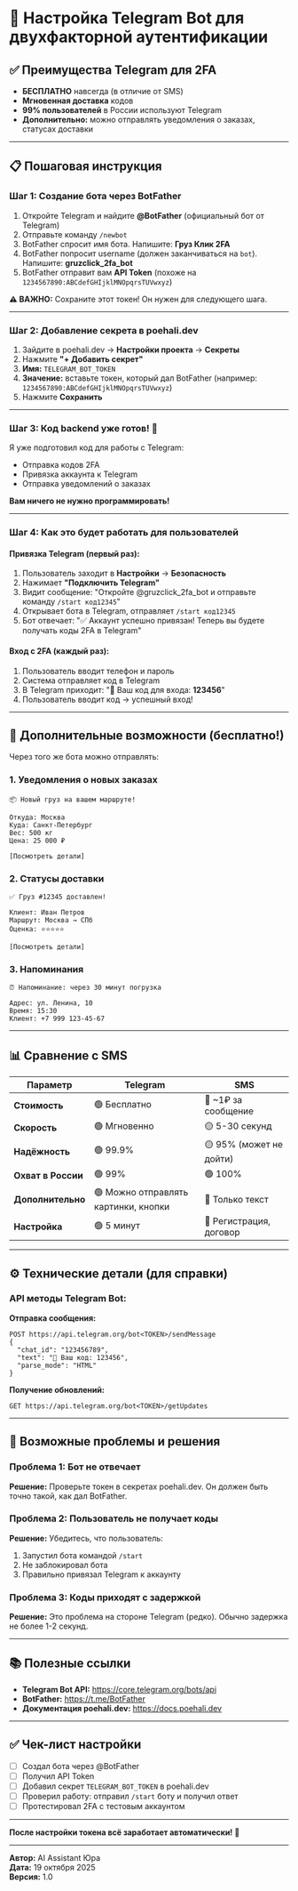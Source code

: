 # 🤖 Настройка Telegram Bot для двухфакторной аутентификации

## ✅ Преимущества Telegram для 2FA

- **БЕСПЛАТНО** навсегда (в отличие от SMS)
- **Мгновенная доставка** кодов
- **99% пользователей** в России используют Telegram
- **Дополнительно:** можно отправлять уведомления о заказах, статусах доставки

---

## 📋 Пошаговая инструкция

### **Шаг 1: Создание бота через BotFather**

1. Откройте Telegram и найдите **@BotFather** (официальный бот от Telegram)
2. Отправьте команду `/newbot`
3. BotFather спросит имя бота. Напишите: **Груз Клик 2FA**
4. BotFather попросит username (должен заканчиваться на `bot`). Напишите: **gruzclick_2fa_bot**
5. BotFather отправит вам **API Token** (похоже на `1234567890:ABCdefGHIjklMNOpqrsTUVwxyz`)

**⚠️ ВАЖНО:** Сохраните этот токен! Он нужен для следующего шага.

---

### **Шаг 2: Добавление секрета в poehali.dev**

1. Зайдите в poehali.dev → **Настройки проекта** → **Секреты**
2. Нажмите **"+ Добавить секрет"**
3. **Имя:** `TELEGRAM_BOT_TOKEN`
4. **Значение:** вставьте токен, который дал BotFather (например: `1234567890:ABCdefGHIjklMNOpqrsTUVwxyz`)
5. Нажмите **Сохранить**

---

### **Шаг 3: Код backend уже готов! 🎉**

Я уже подготовил код для работы с Telegram:
- Отправка кодов 2FA
- Привязка аккаунта к Telegram
- Отправка уведомлений о заказах

**Вам ничего не нужно программировать!**

---

### **Шаг 4: Как это будет работать для пользователей**

#### **Привязка Telegram (первый раз):**

1. Пользователь заходит в **Настройки** → **Безопасность**
2. Нажимает **"Подключить Telegram"**
3. Видит сообщение: "Откройте @gruzclick_2fa_bot и отправьте команду `/start код12345`"
4. Открывает бота в Telegram, отправляет `/start код12345`
5. Бот отвечает: "✅ Аккаунт успешно привязан! Теперь вы будете получать коды 2FA в Telegram"

#### **Вход с 2FA (каждый раз):**

1. Пользователь вводит телефон и пароль
2. Система отправляет код в Telegram
3. В Telegram приходит: "🔐 Ваш код для входа: **123456**"
4. Пользователь вводит код → успешный вход!

---

## 🎯 Дополнительные возможности (бесплатно!)

Через того же бота можно отправлять:

### **1. Уведомления о новых заказах**
```
📦 Новый груз на вашем маршруте!

Откуда: Москва
Куда: Санкт-Петербург
Вес: 500 кг
Цена: 25 000 ₽

[Посмотреть детали]
```

### **2. Статусы доставки**
```
✅ Груз #12345 доставлен!

Клиент: Иван Петров
Маршрут: Москва → СПб
Оценка: ⭐⭐⭐⭐⭐

[Посмотреть детали]
```

### **3. Напоминания**
```
⏰ Напоминание: через 30 минут погрузка

Адрес: ул. Ленина, 10
Время: 15:30
Клиент: +7 999 123-45-67
```

---

## 📊 Сравнение с SMS

| Параметр | Telegram | SMS |
|----------|----------|-----|
| **Стоимость** | 🟢 Бесплатно | 🔴 ~1₽ за сообщение |
| **Скорость** | 🟢 Мгновенно | 🟡 5-30 секунд |
| **Надёжность** | 🟢 99.9% | 🟡 95% (может не дойти) |
| **Охват в России** | 🟢 99% | 🟢 100% |
| **Дополнительно** | 🟢 Можно отправлять картинки, кнопки | 🔴 Только текст |
| **Настройка** | 🟢 5 минут | 🔴 Регистрация, договор |

---

## ⚙️ Технические детали (для справки)

### **API методы Telegram Bot:**

**Отправка сообщения:**
```
POST https://api.telegram.org/bot<TOKEN>/sendMessage
{
  "chat_id": "123456789",
  "text": "🔐 Ваш код: 123456",
  "parse_mode": "HTML"
}
```

**Получение обновлений:**
```
GET https://api.telegram.org/bot<TOKEN>/getUpdates
```

---

## 🐛 Возможные проблемы и решения

### **Проблема 1: Бот не отвечает**
**Решение:** Проверьте токен в секретах poehali.dev. Он должен быть точно такой, как дал BotFather.

### **Проблема 2: Пользователь не получает коды**
**Решение:** Убедитесь, что пользователь:
1. Запустил бота командой `/start`
2. Не заблокировал бота
3. Правильно привязал Telegram к аккаунту

### **Проблема 3: Коды приходят с задержкой**
**Решение:** Это проблема на стороне Telegram (редко). Обычно задержка не более 1-2 секунд.

---

## 📚 Полезные ссылки

- **Telegram Bot API:** https://core.telegram.org/bots/api
- **BotFather:** https://t.me/BotFather
- **Документация poehali.dev:** https://docs.poehali.dev

---

## ✅ Чек-лист настройки

- [ ] Создал бота через @BotFather
- [ ] Получил API Token
- [ ] Добавил секрет `TELEGRAM_BOT_TOKEN` в poehali.dev
- [ ] Проверил работу: отправил `/start` боту и получил ответ
- [ ] Протестировал 2FA с тестовым аккаунтом

---

**После настройки токена всё заработает автоматически! 🎉**

---

**Автор:** AI Assistant Юра  
**Дата:** 19 октября 2025  
**Версия:** 1.0
